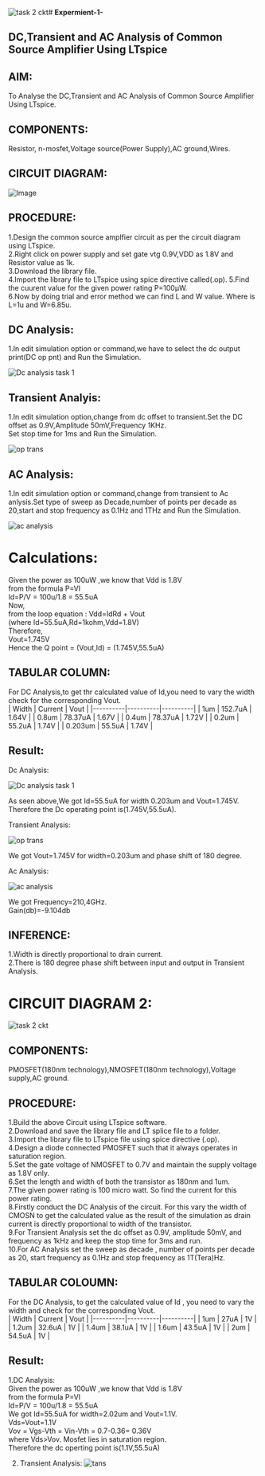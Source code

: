 ![task 2 ckt](https://github.com/user-attachments/assets/a80607ac-c4d2-40a1-8520-cbb915165141)# **Expermient-1-**  
## **DC,Transient and AC Analysis of Common Source Amplifier Using LTspice**  
## **AIM**:  
To Analyse the DC,Transient and AC Analysis of Common Source Amplifier Using LTspice.  
## **COMPONENTS**:  
Resistor, n-mosfet,Voltage source(Power Supply),AC ground,Wires.  
## **CIRCUIT DIAGRAM**:  
![Image](https://github.com/user-attachments/assets/b532a953-89db-425d-b885-72963173c5eb)  
## **PROCEDURE**:  
1.Design the common source amplfier circuit as per the circuit diagram using LTspice.  
2.Right click on power supply and set gate vtg 0.9V,VDD as 1.8V and Resistor value as 1k.  
3.Download the library file.  
4.Import the library file to LTspice using spice directive called(.op).
5.Find the cuurent value for the given power rating P=100µW.  
6.Now by doing trial and error method we can find L and W value. Where is L=1u and W=6.85u.  
## **DC Analysis**:  
1.In edit simulation option or command,we have to select the dc output print(DC op pnt) and Run the Simulation.    

![Dc analysis task 1](https://github.com/user-attachments/assets/c520c0aa-e6c6-475f-b606-191508b36fa8)  
## **Transient Analyis**:  
1.In edit simulation option,change from dc offset to transient.Set the DC offset as 0.9V,Amplitude 50mV,Frequency 1KHz.  
Set stop time for 1ms and Run the Simulation.  

![op trans](https://github.com/user-attachments/assets/f2e7e996-c8a4-4140-b884-0325cdff738f)  
## **AC Analysis**:  
1.In edit simulation option or command,change from transient to Ac anlysis.Set type of sweep as Decade,number of points per decade as 20,start and stop frequency as 0.1Hz and 1THz and Run the Simulation.  

![ac analysis](https://github.com/user-attachments/assets/81496881-1f19-446b-a245-d8659533b46f)  

# **Calculations**:  
Given the power as 100uW ,we know that Vdd is 1.8V  
from the formula P=VI  
Id=P/V = 100u/1.8 = 55.5uA  
Now,  
from the loop equation : Vdd=IdRd + Vout  
(where Id=55.5uA,Rd=1kohm,Vdd=1.8V)  
Therefore,  
Vout=1.745V  
Hence the Q point = (Vout,Id) = (1.745V,55.5uA)  

## TABULAR COLUMN:  
For DC Analysis,to get thr calculated value of Id,you need to vary the width check for the corresponding Vout.  
|  Width   |  Current |   Vout   |
|----------|----------|----------|
|    1um   |  152.7uA |   1.64V  |
|   0.8um  |  78.37uA |   1.67V  |
|   0.4um  |  78.37uA |   1.72V  |
|   0.2um  |  55.2uA  |   1.74V  |
|  0.203um |  55.5uA  |   1.74V  |  
## Result:  
Dc Analysis:  

![Dc analysis task 1](https://github.com/user-attachments/assets/c520c0aa-e6c6-475f-b606-191508b36fa8)  

As seen above,We got Id=55.5uA for width 0.203um and Vout=1.745V.  
Therefore the Dc operating point is(1.745V,55.5uA).  

Transient Analysis:  

![op trans](https://github.com/user-attachments/assets/f2e7e996-c8a4-4140-b884-0325cdff738f)  

We got Vout=1.745V for width=0.203um and phase shift of 180 degree.

Ac Analysis:

![ac analysis](https://github.com/user-attachments/assets/81496881-1f19-446b-a245-d8659533b46f)  

We got Frequency=210,4GHz.  
Gain(db)=-9.104db  


## INFERENCE:  
1.Width is directly proportional to drain current.  
2.There is 180 degree phase shift between input and output in Transient Analysis. 


#  **CIRCUIT DIAGRAM 2:**  

![task 2 ckt](https://github.com/user-attachments/assets/b0aca44b-578e-4a65-aef9-20dcb6aa0721)  

##  **COMPONENTS:**  
PMOSFET(180nm technology),NMOSFET(180nm technology),Voltage supply,AC ground.  

## **PROCEDURE:**  
1.Build the above Circuit using LTspice software.  
2.Download and save the library file and LT splice file to a folder.  
3.Import the library file to LTspice file using spice directive (.op).  
4.Design a diode connected PMOSFET such that it always operates in saturation region.  
5.Set the gate voltage of NMOSFET to 0.7V and maintain the supply voltage as 1.8V only.  
6.Set the length and width of both the transistor as 180nm and 1um.  
7.The given power rating is 100 micro watt. So find the current for this power rating.  
8.Firstly conduct the DC Analysis of the circuit. For this vary the width of CMOSN to get the calculated value as the result of the simulation as drain current is directly proportional to width of the transistor.  
9.For Transient Analysis set the dc offset as 0.9V, amplitude 50mV, and frequency as 1kHz and keep the stop time for 3ms and run.  
10.For AC Analysis set the sweep as decade , number of points per decade as 20, start frequency as 0.1Hz and stop frequency as 1T(Tera)Hz.  

## **TABULAR COLOUMN:**  
For the DC Analysis, to get the calculated value of Id , you need to vary the width and check for the corresponding Vout.  
|  Width   |  Current |   Vout   |
|----------|----------|----------|
|    1um   |   27uA   |   1V     |
|   1.2um  |  32.6uA  |   1V     |
|   1.4um  |  38.1uA  |   1V     |
|   1.6um  |  43.5uA  |   1V     |
|    2um   |  54.5uA  |   1V     |  
## Result:  
1.DC Analysis:  
Given the power as 100uW ,we know that Vdd is 1.8V  
from the formula P=VI  
Id=P/V = 100u/1.8 = 55.5uA  
We got Id=55.5uA for width=2.02um and Vout=1.1V.  
Vds=Vout=1.1V  
Vov = Vgs-Vth = Vin-Vth = 0.7-0.36= 0.36V  
where Vds>Vov. Mosfet lies in saturation region.  
Therefore the dc operting point is(1.1V,55.5uA)  

2. Transient Analysis:
 ![tans](https://github.com/user-attachments/assets/6d023064-09e0-49b6-bae2-3593bb77d1f4)
 













      



















